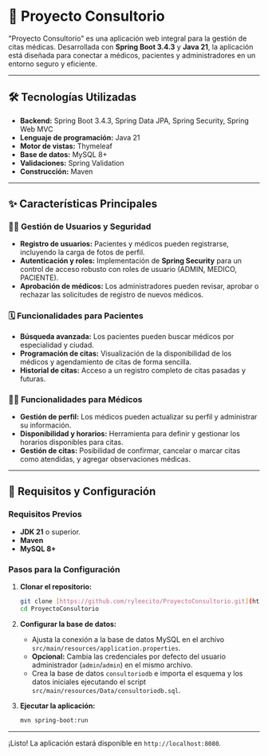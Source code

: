 # 🏥 Proyecto Consultorio

"Proyecto Consultorio" es una aplicación web integral para la gestión de citas médicas. Desarrollada con **Spring Boot 3.4.3** y **Java 21**, la aplicación está diseñada para conectar a médicos, pacientes y administradores en un entorno seguro y eficiente.

---

## 🛠️ Tecnologías Utilizadas

- **Backend:** Spring Boot 3.4.3, Spring Data JPA, Spring Security, Spring Web MVC
- **Lenguaje de programación:** Java 21
- **Motor de vistas:** Thymeleaf
- **Base de datos:** MySQL 8+
- **Validaciones:** Spring Validation
- **Construcción:** Maven

---

## ✨ Características Principales

### **👨‍💻 Gestión de Usuarios y Seguridad**
- **Registro de usuarios:** Pacientes y médicos pueden registrarse, incluyendo la carga de fotos de perfil.
- **Autenticación y roles:** Implementación de **Spring Security** para un control de acceso robusto con roles de usuario (ADMIN, MEDICO, PACIENTE).
- **Aprobación de médicos:** Los administradores pueden revisar, aprobar o rechazar las solicitudes de registro de nuevos médicos.

### **🗓️ Funcionalidades para Pacientes**
- **Búsqueda avanzada:** Los pacientes pueden buscar médicos por especialidad y ciudad.
- **Programación de citas:** Visualización de la disponibilidad de los médicos y agendamiento de citas de forma sencilla.
- **Historial de citas:** Acceso a un registro completo de citas pasadas y futuras.

### **👩‍⚕️ Funcionalidades para Médicos**
- **Gestión de perfil:** Los médicos pueden actualizar su perfil y administrar su información.
- **Disponibilidad y horarios:** Herramienta para definir y gestionar los horarios disponibles para citas.
- **Gestión de citas:** Posibilidad de confirmar, cancelar o marcar citas como atendidas, y agregar observaciones médicas.

---

## 🚀 Requisitos y Configuración

### **Requisitos Previos**
- **JDK 21** o superior.
- **Maven**
- **MySQL 8+**

### **Pasos para la Configuración**

1.  **Clonar el repositorio:**
    ```bash
    git clone [https://github.com/ryleecito/ProyectoConsultorio.git](https://github.com/ryleecito/ProyectoConsultorio.git)
    cd ProyectoConsultorio
    ```

2.  **Configurar la base de datos:**
    - Ajusta la conexión a la base de datos MySQL en el archivo `src/main/resources/application.properties`.
    - **Opcional:** Cambia las credenciales por defecto del usuario administrador (`admin`/`admin`) en el mismo archivo.
    - Crea la base de datos `consultoriodb` e importa el esquema y los datos iniciales ejecutando el script `src/main/resources/Data/consultoriodb.sql`.

3.  **Ejecutar la aplicación:**
    ```bash
    mvn spring-boot:run
    ```

---

¡Listo! La aplicación estará disponible en `http://localhost:8080`.
